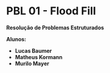 # **PBL 01 - Flood Fill**  
**Resolução de Problemas Estruturados**  

**Alunos:**  
- **Lucas Baumer**  
- **Matheus Kormann**  
- **Murilo Mayer**  
